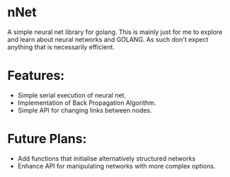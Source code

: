nNet
====
A simple neural net library for golang. This is mainly just for me to explore
and learn about neural networks and GOLANG. As such don't expect anything that
is necessarily efficient.

Features:
===
  - Simple serial execution of neural net.
  - Implementation of Back Propagation Algorithm.
  - Simple API for changing links between nodes.
  
Future Plans:
===
  - Add functions that initialise alternatively structured networks
  - Enhance API for manipulating networks with more complex options.
